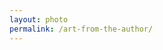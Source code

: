 ```yaml
---
layout: photo
permalink: /art-from-the-author/
---
```


<div class="author-art" style="background-image: url(/images/Liz-21Film.jpg)">
</div>
